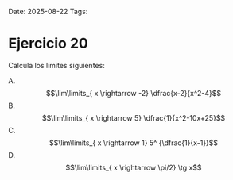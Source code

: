 Date: 2025-08-22
Tags: 

# Ejercicio 20

 
Calcula los límites siguientes:




A.   $$\lim\limits_{ x \rightarrow  -2}  \dfrac{x-2}{x^2-4}$$ 
B.   $$\lim\limits_{ x \rightarrow  5}  \dfrac{1}{x^2-10x+25}$$ 
C.   $$\lim\limits_{ x \rightarrow  1}  5^ {\dfrac{1}{x-1}}$$ 
D.   $$\lim\limits_{ x \rightarrow  \pi/2}  \tg  x$$ 
